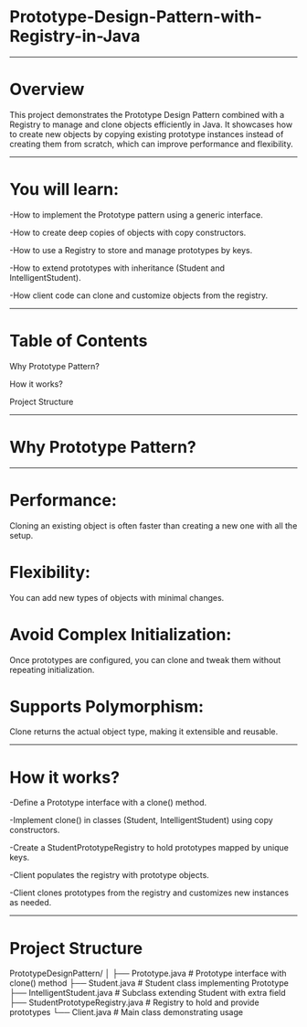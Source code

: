 # Prototype-Design-Pattern-with-Registry-in-Java
---
# Overview

This project demonstrates the Prototype Design Pattern combined with a Registry to manage and clone objects efficiently in Java. It showcases how to create new objects by copying existing prototype instances instead of creating them from scratch, which can improve performance and flexibility.

---
# You will learn:

-How to implement the Prototype pattern using a generic interface.

-How to create deep copies of objects with copy constructors.

-How to use a Registry to store and manage prototypes by keys.

-How to extend prototypes with inheritance (Student and IntelligentStudent).

-How client code can clone and customize objects from the registry. 

 ---
# Table of Contents

Why Prototype Pattern?

How it works?

Project Structure

---
# Why Prototype Pattern?
---
# Performance: 

 Cloning an existing object is often faster than creating a new one with all the setup.

# Flexibility: 

You can add new types of objects with minimal changes.

# Avoid Complex Initialization: 

Once prototypes are configured, you can clone and tweak them without repeating initialization.

# Supports Polymorphism: 

Clone returns the actual object type, making it extensible and reusable.

---
# How it works?

-Define a Prototype interface with a clone() method.

-Implement clone() in classes (Student, IntelligentStudent) using copy constructors.

-Create a StudentPrototypeRegistry to hold prototypes mapped by unique keys.

-Client populates the registry with prototype objects.

-Client clones prototypes from the registry and customizes new instances as needed.

---
# Project Structure

PrototypeDesignPattern/
│
├── Prototype.java               # Prototype interface with clone() method
├── Student.java                 # Student class implementing Prototype
├── IntelligentStudent.java      # Subclass extending Student with extra field
├── StudentPrototypeRegistry.java # Registry to hold and provide prototypes
└── Client.java                  # Main class demonstrating usage
